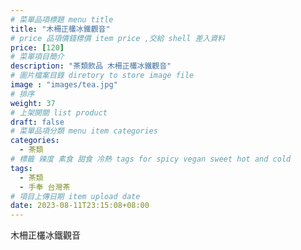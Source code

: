 ```yaml
---
# 菜單品項標題 menu title 
title: "木柵正欉冰鐵觀音"
# price 品項價錢標價 item price ,交給 shell 差入資料
price: [120] 
# 菜單項目簡介 
description: "茶類飲品 木柵正欉冰鐵觀音"
# 圖片檔案目錄 diretory to store image file
image : "images/tea.jpg"
# 排序
weight: 37 
# 上架開關 list product 
draft: false
# 菜單品項分類 menu item categories 
categories:
  - 茶類
# 標籤 辣度 素食 甜食 冷熱 tags for spicy vegan sweet hot and cold 
tags:
  - 茶類
  - 手奉 台灣茶
# 項目上傳日期 item upload date 
date: 2023-08-11T23:15:08+08:00
---
```


 木柵正欉冰鐵觀音
